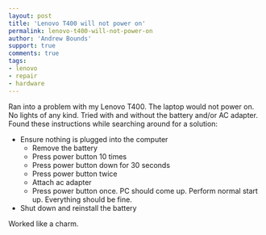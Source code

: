 ```yaml
---
layout: post
title: 'Lenovo T400 will not power on'
permalink: lenovo-t400-will-not-power-on
author: 'Andrew Bounds'
support: true
comments: true
tags:
- lenovo
- repair
- hardware
---
```


Ran into a problem with my Lenovo T400. The laptop would not power on. No lights of any kind. Tried with and without the battery and/or AC adapter. Found these instructions while searching around for a solution:

* Ensure nothing is plugged into the computer
  * Remove the battery
  * Press power button 10 times
  * Press power button down for 30 seconds
  * Press power button twice
  * Attach ac adapter
  * Press power button once. PC should come up. Perform normal start up. Everything should be fine.
* Shut down and reinstall the battery

Worked like a charm.

